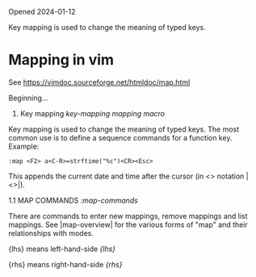 Opened 2024-01-12

Key mapping is used to change the meaning of typed keys.

# Mapping in vim

See https://vimdoc.sourceforge.net/htmldoc/map.html

Beginning...

1. Key mapping				*key-mapping* *mapping* *macro*

Key mapping is used to change the meaning of typed keys.  The most common use
is to define a sequence commands for a function key.  Example:

	:map <F2> a<C-R>=strftime("%c")<CR><Esc>

This appends the current date and time after the cursor (in <> notation |<>|).



1.1 MAP COMMANDS					*:map-commands*

There are commands to enter new mappings, remove mappings and list mappings.
See |map-overview| for the various forms of "map" and their relationships with
modes.


{lhs}	means left-hand-side	*{lhs}*

{rhs}	means right-hand-side	*{rhs}*

